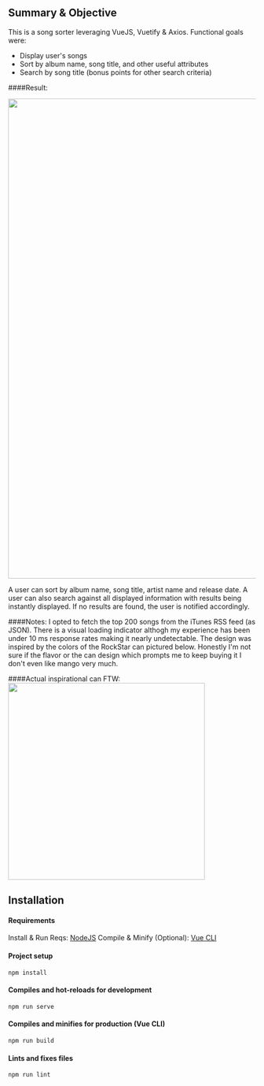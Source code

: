 ## Summary & Objective

This is a song sorter leveraging VueJS, Vuetify & Axios. Functional goals were:

- Display user's songs
- Sort by album name, song title, and other useful attributes
- Search by song title (bonus points for other search criteria)

####Result:

<img src="https://i.imgur.com/QNR3JL5.png" width="975"/>

A user can sort by album name, song title, artist name and release date. A user can also search against all displayed information with results being instantly displayed. If no results are found, the user is notified accordingly.

####Notes:
I opted to fetch the top 200 songs from the iTunes RSS feed (as JSON). There is a visual loading indicator althogh my experience has been under 10 ms response rates making it nearly undetectable. The design was inspired by the colors of the RockStar can pictured below. Honestly I'm not sure if the flavor or the can design which prompts me to keep buying it I don't even like mango very much.

####Actual inspirational can FTW:
<img src="https://i.imgur.com/ifeWRsN.png" width="400"/>

## Installation

#### Requirements

Install & Run Reqs: [NodeJS](https://nodejs.org/en/)
Compile & Minify (Optional): [Vue CLI](https://cli.vuejs.org/)

#### Project setup

```
npm install
```

#### Compiles and hot-reloads for development

```
npm run serve
```

#### Compiles and minifies for production (Vue CLI)

```
npm run build
```

#### Lints and fixes files

```
npm run lint
```
